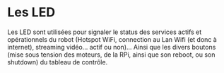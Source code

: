 # Les LED

Les LED sont utilisées pour signaler le status des services actifs et opérationnels du robot (Hotspot WiFi, connection au Lan Wifi (et donc à internet), streaming vidéo... actif ou non)...
Ainsi que les divers boutons (mise sous tension des moteurs, de la RPi, ainsi que son reboot, ou son shutdown) du tableau de contrôle.
